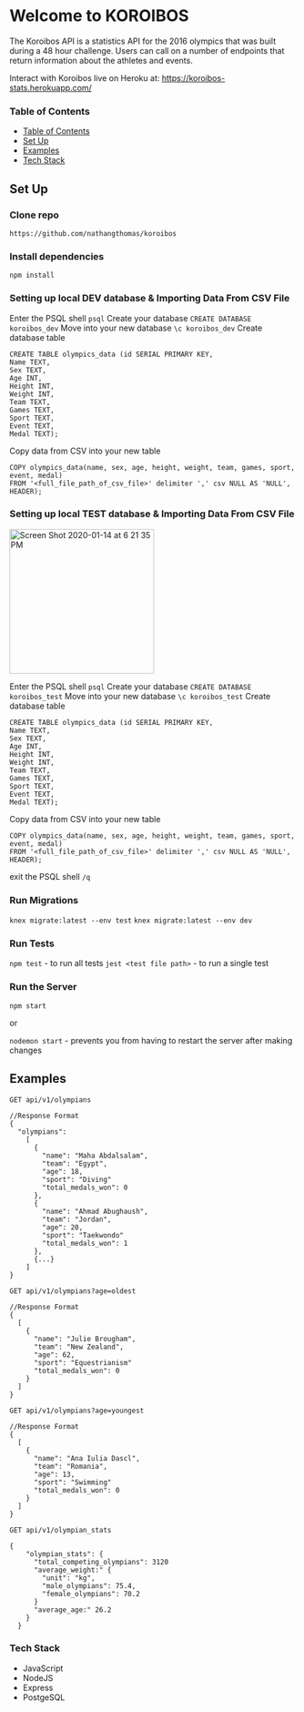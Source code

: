 # Welcome to KOROIBOS

The Koroibos API is a statistics API for the 2016 olympics that was built during a 48 hour challenge. Users can call on a number of endpoints that return information about the athletes and events.

Interact with Koroibos live on Heroku at: https://koroibos-stats.herokuapp.com/


### Table of Contents

<!--ts-->
   * [Table of Contents](#table-of-contents)
   * [Set Up](#set-up)
   * [Examples](#examples)
   * [Tech Stack](#tech-stack)
<!--te-->


## **Set Up**

### Clone repo
```
https://github.com/nathangthomas/koroibos
```
### Install dependencies
```
npm install
```
### Setting up local DEV database & Importing Data From CSV File
Enter the PSQL shell
`psql`
Create your database
`CREATE DATABASE koroibos_dev`
Move into your new database
`\c koroibos_dev`
Create database table
```
CREATE TABLE olympics_data (id SERIAL PRIMARY KEY,
Name TEXT,                                                                            
Sex TEXT,                                          
Age INT,
Height INT,
Weight INT,
Team TEXT,
Games TEXT,
Sport TEXT,
Event TEXT,
Medal TEXT);
```
Copy data from CSV into your new table
```
COPY olympics_data(name, sex, age, height, weight, team, games, sport, event, medal)
FROM '<full_file_path_of_csv_file>' delimiter ',' csv NULL AS 'NULL', HEADER);
```
### Setting up local TEST database & Importing Data From CSV File

<img width="254" alt="Screen Shot 2020-01-14 at 6 21 35 PM" src="https://user-images.githubusercontent.com/47466067/72396736-8f962e80-3735-11ea-98ea-b80b957a424c.png">

Enter the PSQL shell
`psql`
Create your database
`CREATE DATABASE koroibos_test`
Move into your new database
`\c koroibos_test`
Create database table
```
CREATE TABLE olympics_data (id SERIAL PRIMARY KEY,
Name TEXT,                                                                            
Sex TEXT,                                          
Age INT,
Height INT,
Weight INT,
Team TEXT,
Games TEXT,
Sport TEXT,
Event TEXT,
Medal TEXT);
```
Copy data from CSV into your new table
```
COPY olympics_data(name, sex, age, height, weight, team, games, sport, event, medal)
FROM '<full_file_path_of_csv_file>' delimiter ',' csv NULL AS 'NULL', HEADER);
```
exit the PSQL shell
`/q`

### Run Migrations

`knex migrate:latest --env test`
`knex migrate:latest --env dev`

### Run Tests
`npm test` - to run all tests
`jest <test file path>` - to run a single test

### Run the Server
`npm start`

or

`nodemon start` - prevents you from having to restart the server after making changes

## **Examples**

`GET api/v1/olympians`
```
//Response Format
{
  "olympians":
    [
      {
        "name": "Maha Abdalsalam",
        "team": "Egypt",
        "age": 18,
        "sport": "Diving"
        "total_medals_won": 0
      },
      {
        "name": "Ahmad Abughaush",
        "team": "Jordan",
        "age": 20,
        "sport": "Taekwondo"
        "total_medals_won": 1
      },
      {...}
    ]
}
```

`GET api/v1/olympians?age=oldest`
```
//Response Format
{
  [
    {
      "name": "Julie Brougham",
      "team": "New Zealand",
      "age": 62,
      "sport": "Equestrianism"
      "total_medals_won": 0
    }
  ]
}
```

`GET api/v1/olympians?age=youngest`
```
//Response Format
{
  [
    {
      "name": "Ana Iulia Dascl",
      "team": "Romania",
      "age": 13,
      "sport": "Swimming"
      "total_medals_won": 0
    }
  ]
}
```
`GET api/v1/olympian_stats`
```
{
    "olympian_stats": {
      "total_competing_olympians": 3120
      "average_weight:" {
        "unit": "kg",
        "male_olympians": 75.4,
        "female_olympians": 70.2
      }
      "average_age:" 26.2
    }
  }
```
### **Tech Stack**
- JavaScript
- NodeJS
- Express
- PostgeSQL
